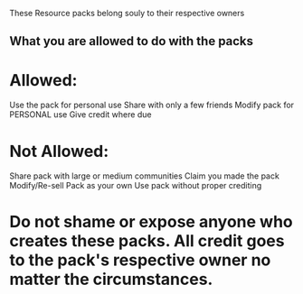 These Resource packs belong souly to their respective owners

## What you are allowed to do with the packs

# Allowed:
Use the pack for personal use
Share with only a few friends
Modify pack for PERSONAL use
Give credit where due

# Not Allowed:
Share pack with large or medium communities
Claim you made the pack
Modify/Re-sell Pack as your own
Use pack without proper crediting

# Do not shame or expose anyone who creates these packs. All credit goes to the pack's respective owner no matter the circumstances.
